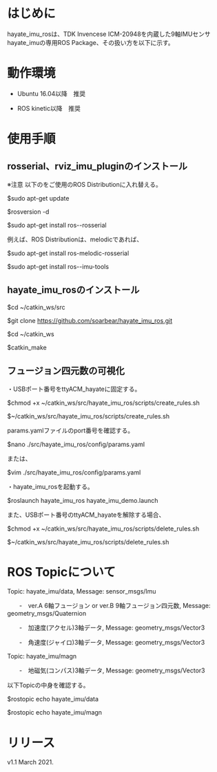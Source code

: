 # はじめに

hayate_imu_rosは、TDK Invencese ICM-20948を内蔵した9軸IMUセンサ hayate_imuの専用ROS Package、その扱い方を以下に示す。

# 動作環境

- Ubuntu 16.04以降　推奨

- ROS kinetic以降　推奨

# 使用手順

## rosserial、rviz_imu_pluginのインストール

※注意 以下の<distro>をご使用のROS Distributionに入れ替える。

$sudo apt-get update

$rosversion -d

$sudo apt-get install ros-<distro>-rosserial

例えば、ROS Distributionは、melodicであれば、

$sudo apt-get install ros-melodic-rosserial

$sudo apt-get install ros-<distro>-imu-tools

## hayate_imu_rosのインストール

$cd ~/catkin_ws/src

$git clone https://github.com/soarbear/hayate_imu_ros.git

$cd ~/catkin_ws

$catkin_make

## フュージョン四元数の可視化

・USBポート番号をttyACM_hayateに固定する。

$chmod +x ~/catkin_ws/src/hayate_imu_ros/scripts/create_rules.sh

$~/catkin_ws/src/hayate_imu_ros/scripts/create_rules.sh

params.yamlファイルのport番号を確認する。

$nano ./src/hayate_imu_ros/config/params.yaml

または、

$vim ./src/hayate_imu_ros/config/params.yaml

・hayate_imu_rosを起動する。

$roslaunch hayate_imu_ros hayate_imu_demo.launch

また、USBポート番号のttyACM_hayateを解除する場合、

$chmod +x ~/catkin_ws/src/hayate_imu_ros/scripts/delete_rules.sh

$~/catkin_ws/src/hayate_imu_ros/scripts/delete_rules.sh

# ROS Topicについて

Topic: hayate_imu/data, Message: sensor_msgs/Imu 

　　-　ver.A 6軸フュージョン or ver.B 9軸フュージョン四元数, Message: geometry_msgs/Quaternion

　　-　加速度(アクセル)3軸データ, Message: geometry_msgs/Vector3

　　-　角速度(ジャイロ)3軸データ, Message: geometry_msgs/Vector3

Topic: hayate_imu/magn

　　-　地磁気(コンパス)3軸データ, Message: geometry_msgs/Vector3

以下Topicの中身を確認する。

$rostopic echo hayate_imu/data

$rostopic echo hayate_imu/magn

# リリース

v1.1 March 2021.
